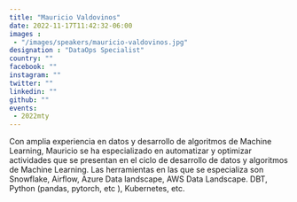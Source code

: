 ```yaml
---
title: "Mauricio Valdovinos"
date: 2022-11-17T11:42:32-06:00
images : 
 - "/images/speakers/mauricio-valdovinos.jpg"
designation : "DataOps Specialist"
country: ""
facebook: ""
instagram: ""
twitter: ""
linkedin: ""
github: ""
events: 
 - 2022mty
---
```


Con amplia experiencia en datos y desarrollo de algoritmos de Machine Learning, Mauricio se ha especializado en automatizar y optimizar actividades que se presentan en el ciclo de desarrollo de datos y algoritmos de Machine Learning. Las herramientas en las que se especializa son Snowflake, Airflow, Azure Data landscape, AWS Data Landscape. DBT, Python (pandas, pytorch, etc ), Kubernetes, etc. 